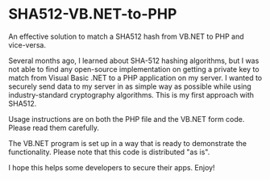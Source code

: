 # SHA512-VB.NET-to-PHP
An effective solution to match a SHA512 hash from VB.NET to PHP and vice-versa.

Several months ago, I learned about SHA-512 hashing algorithms, but I was not able to find any open-source implementation on getting a private key to match from Visual Basic .NET to a PHP application on my server. I wanted to securely send data to my server in as simple way as possible while using industry-standard cryptography algorithms. This is my first approach with SHA512.

Usage instructions are on both the PHP file and the VB.NET form code. Please read them carefully.

The VB.NET program is set up in a way that is ready to demonstrate the functionality. Please note that this code is distributed "as is".

I hope this helps some developers to secure their apps. Enjoy!
